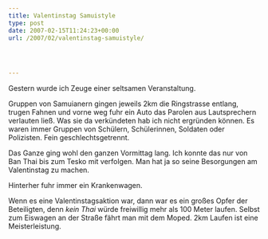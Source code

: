 ```yaml
---
title: Valentinstag Samuistyle
type: post
date: 2007-02-15T11:24:23+00:00
url: /2007/02/valentinstag-samuistyle/




---
```

Gestern wurde ich Zeuge einer seltsamen Veranstaltung.

Gruppen von Samuianern gingen jeweils 2km die Ringstrasse entlang, trugen Fahnen und vorne weg fuhr ein Auto das Parolen aus Lautsprechern verlauten ließ. Was sie da verkündeten hab ich nicht ergründen können. Es waren immer Gruppen von Schülern, Schülerinnen, Soldaten oder Polizisten. Fein geschlechtsgetrennt.

Das Ganze ging wohl den ganzen Vormittag lang. Ich konnte das nur von Ban Thai bis zum Tesko mit verfolgen. Man hat ja so seine Besorgungen am Valentinstag zu machen.

Hinterher fuhr immer ein Krankenwagen.

Wenn es eine Valentinstagsaktion war, dann war es ein großes Opfer der Beteiligten, denn _kein Thai_ würde freiwillig mehr als 100 Meter laufen. Selbst zum Eiswagen an der Straße fährt man mit dem Moped. 2km Laufen ist eine Meisterleistung.
